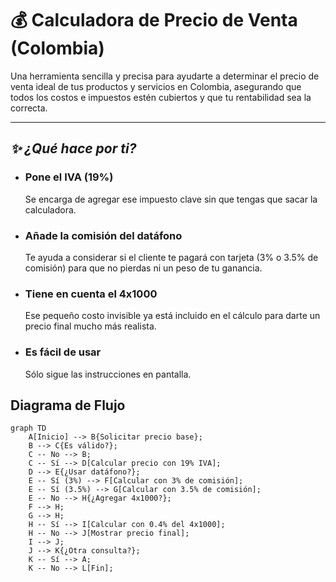 # 💰 Calculadora de Precio de Venta (Colombia)

Una herramienta sencilla y precisa para ayudarte a determinar el precio de venta ideal de tus productos y servicios en Colombia, asegurando que todos los costos e impuestos estén cubiertos y que tu rentabilidad sea la correcta.

---

## ***✨ ¿Qué hace por ti?***

* ### **Pone el IVA (19%)**
  Se encarga de agregar ese impuesto clave sin que tengas que sacar la calculadora.

* ### **Añade la comisión del datáfono**
  Te ayuda a considerar si el cliente te pagará con tarjeta (3% o 3.5% de comisión) para que no pierdas ni un peso de tu ganancia.

* ### **Tiene en cuenta el 4x1000**
  Ese pequeño costo invisible ya está incluido en el cálculo para darte un precio final mucho más realista.

* ### **Es fácil de usar**
  Sólo sigue las instrucciones en pantalla.


## Diagrama de Flujo

```mermaid
graph TD
    A[Inicio] --> B{Solicitar precio base};
    B --> C{Es válido?};
    C -- No --> B;
    C -- Sí --> D[Calcular precio con 19% IVA];
    D --> E{¿Usar datáfono?};
    E -- Sí (3%) --> F[Calcular con 3% de comisión];
    E -- Sí (3.5%) --> G[Calcular con 3.5% de comisión];
    E -- No --> H{¿Agregar 4x1000?};
    F --> H;
    G --> H;
    H -- Sí --> I[Calcular con 0.4% del 4x1000];
    H -- No --> J[Mostrar precio final];
    I --> J;
    J --> K{¿Otra consulta?};
    K -- Sí --> A;
    K -- No --> L[Fin];
```